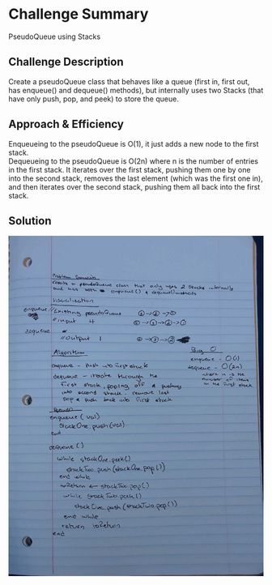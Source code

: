 # Challenge Summary  
PseudoQueue using Stacks  
  
## Challenge Description  
Create a pseudoQueue class that behaves like a queue (first in, first out, has enqueue() and dequeue() methods), but internally uses two Stacks (that have only push, pop, and peek) to store the queue.  
  
## Approach & Efficiency  
Enqueueing to the pseudoQueue is O(1), it just adds a new node to the first stack.  
Dequeueing to the pseudoQueue is O(2n) where n is the number of entries in the first stack. It iterates over the first stack, pushing them one by one into the second stack, removes the last element (which was the first one in), and then iterates over the second stack, pushing them all back into the first stack.  
  
## Solution  
![whiteboard](https://github.com/MSpake/data-structures-and-algorithms/blob/master/assets/queue-with-stacks.jpg)  
